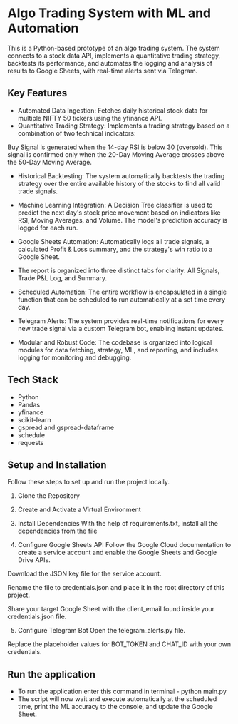 # Algo Trading System with ML and Automation
This is a Python-based prototype of an algo trading system. The system connects to a stock data API, implements a quantitative trading strategy, backtests its performance, and automates the logging and analysis of results to Google Sheets, with real-time alerts sent via Telegram.

## Key Features

- Automated Data Ingestion: Fetches daily historical stock data for multiple NIFTY 50 tickers using the yfinance API.
- Quantitative Trading Strategy: Implements a trading strategy based on a combination of two technical indicators:

Buy Signal is generated when the 14-day RSI is below 30 (oversold).
This signal is confirmed only when the 20-Day Moving Average crosses above the 50-Day Moving Average.

- Historical Backtesting: The system automatically backtests the trading strategy over the entire available history of the stocks to find all valid trade signals.

- Machine Learning Integration: A Decision Tree classifier is used to predict the next day's stock price movement based on indicators like RSI, Moving Averages, and Volume. The model's prediction accuracy is logged for each run.

- Google Sheets Automation: Automatically logs all trade signals, a calculated Profit & Loss summary, and the strategy's win ratio to a Google Sheet.

- The report is organized into three distinct tabs for clarity:
All Signals, Trade P&L Log, and Summary.

- Scheduled Automation: The entire workflow is encapsulated in a single function that can be scheduled to run automatically at a set time every day.

- Telegram Alerts: The system provides real-time notifications for every new trade signal via a custom Telegram bot, enabling instant updates.

- Modular and Robust Code: The codebase is organized into logical modules for data fetching, strategy, ML, and reporting, and includes logging for monitoring and debugging.

## Tech Stack
- Python
- Pandas
- yfinance
- scikit-learn
- gspread and gspread-dataframe
- schedule
- requests

## Setup and Installation
Follow these steps to set up and run the project locally.

1. Clone the Repository

2. Create and Activate a Virtual Environment

3. Install Dependencies
   With the help of requirements.txt, install all the dependencies from the file

4. Configure Google Sheets API
   Follow the Google Cloud documentation to create a service account and enable the Google Sheets and Google Drive APIs.

Download the JSON key file for the service account.

Rename the file to credentials.json and place it in the root directory of this project.

Share your target Google Sheet with the client_email found inside your credentials.json file.

5. Configure Telegram Bot
   Open the telegram_alerts.py file.

Replace the placeholder values for BOT_TOKEN and CHAT_ID with your own credentials.

## Run the application

- To run the application enter this command in terminal - python main.py
- The script will now wait and execute automatically at the scheduled time, print the ML accuracy to the console, and update the Google Sheet.

